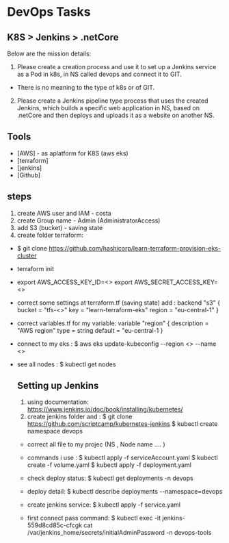 # DevOps Tasks
## K8S > Jenkins > .netCore

Below are the mission details:
1. Please create a creation process and use it to set up a Jenkins service as a Pod in k8s, in NS called devops and connect it to GIT.
 - There is no meaning to the type of k8s or of GIT.
2. Please create a Jenkins pipeline type process that uses the created Jenkins,
which builds a specific web application in NS, based on .netCore
and then deploys and uploads it as a website on another NS.

## Tools

- [AWS] - as aplatform for K8S (aws eks)
- [terraform]
- [jenkins]
- [Github]

## steps
 
1. create AWS user and IAM - costa
2. create Group name - Admin (AdministratorAccess)
3. add S3 (bucket) - saving state
4. create folder terraform:
- $ git clone https://github.com/hashicorp/learn-terraform-provision-eks-cluster
- terraform init
-   export AWS_ACCESS_KEY_ID=<>
    export AWS_SECRET_ACCESS_KEY=<>
- correct some settings at terraform.tf (saving state) add :
      backend "s3" {
    bucket = "tfs-<>" 
    key = "learn-terraform-eks"
    region = "eu-central-1"
    }
- correct variables.tf for my variable:
    variable "region" {
  description = "AWS region"
  type        = string
  default     = "eu-central-1
  }
- connect to my eks :
   $ aws eks update-kubeconfig --region <> --name <>
- see all nodes :
   $ kubectl get nodes

  ## Setting up Jenkins

  1. using documentation: https://www.jenkins.io/doc/book/installing/kubernetes/
  2. create jenkins folder and : $ git clone https://github.com/scriptcamp/kubernetes-jenkins
      $ kubectl create namespace devops
  - correct all file to my projec (NS , Node name .... )
  - commands i use :
     $ kubectl apply -f serviceAccount.yaml
     $ kubectl create -f volume.yaml
     $ kubectl apply -f deployment.yaml
  - check deploy status:
     $ kubectl get deployments -n devops
  - deploy detail:
     $ kubectl describe deployments --namespace=devops
  - create jenkins service:
     $ kubectl apply -f service.yaml

  - first connect pass command:
     $ kubectl exec -it jenkins-559d8cd85c-cfcgk cat /var/jenkins_home/secrets/initialAdminPassword -n devops-tools
  
    
    
